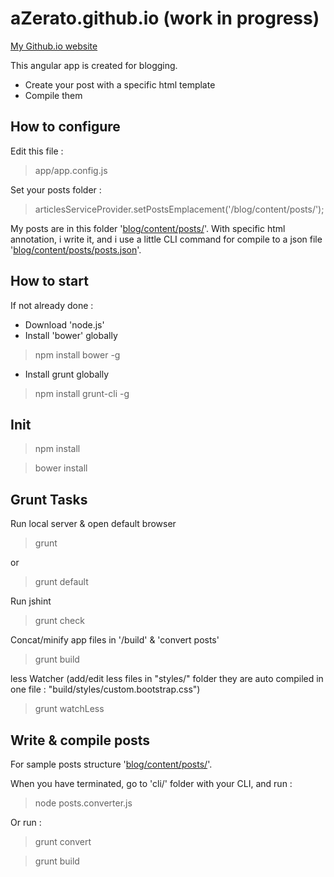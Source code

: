# aZerato.github.io (work in progress)

[My Github.io website](http://aZerato.github.io/)

This angular app is created for blogging.
- Create your post with a specific html template
- Compile them

## How to configure

Edit this file :

> app/app.config.js

Set your posts folder :

> articlesServiceProvider.setPostsEmplacement('/blog/content/posts/');

My posts are in this folder '[blog/content/posts/](https://github.com/aZerato/aZerato.github.io/tree/master/blog/content/posts)'. 
With specific html annotation, i write it, and i use a little CLI command for compile to a json file '[blog/content/posts/posts.json](https://github.com/aZerato/aZerato.github.io/tree/master/blog/content/posts/post.json)'.


## How to start

If not already done :

- Download 'node.js'
- Install 'bower' globally

> npm install bower -g

- Install grunt globally

> npm install grunt-cli -g

## Init

> npm install

> bower install

## Grunt Tasks 

Run local server & open default browser

> grunt

or

> grunt default

Run jshint

> grunt check

Concat/minify app files in '/build' & 'convert posts'

> grunt build

less Watcher (add/edit less files in "styles/" folder they are auto compiled in one file : "build/styles/custom.bootstrap.css")

> grunt watchLess

## Write & compile posts

For sample posts structure '[blog/content/posts/](https://github.com/aZerato/aZerato.github.io/tree/master/blog/content/posts)'.

When you have terminated, go to 'cli/' folder with your CLI, and run : 

> node posts.converter.js

Or run :

> grunt convert

> grunt build

